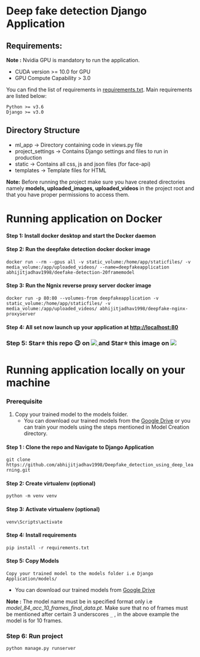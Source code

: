 # Deep fake detection Django Application
## Requirements:

**Note :** Nvidia GPU is mandatory to run the application.
- CUDA version >= 10.0 for GPU
- GPU Compute Capability > 3.0 


You can find the list of requirements in [requirements.txt](https://github.com/abhijitjadhav1998/Deepfake_detection_using_deep_learning/blob/master/Django%20Application/requirements.txt). Main requirements are listed below:

```
Python >= v3.6
Django >= v3.0
```

## Directory Structure

- ml_app -> Directory containing code in views.py file
- project_settings -> Contains Django settings and files to run in production
- static -> Contains all css, js and json files (for face-api)
- templates -> Template files for HTML

<b>Note:</b> Before running the project make sure you have created directories namely <strong>models, uploaded_images, uploaded_videos</strong> in the project root and that you have proper permissions to access them.
# Running application on Docker
#### Step 1: Install docker desktop and start the Docker daemon

#### Step 2: Run the deepfake detection docker docker image
```
docker run --rm --gpus all -v static_volume:/home/app/staticfiles/ -v media_volume:/app/uploaded_videos/ --name=deepfakeapplication abhijitjadhav1998/deefake-detection-20framemodel
```
#### Step 3: Run the Ngnix reverse proxy server docker image
```
docker run -p 80:80 --volumes-from deepfakeapplication -v static_volume:/home/app/staticfiles/ -v media_volume:/app/uploaded_videos/ abhijitjadhav1998/deepfake-nginx-proxyserver
```
#### Step 4: All set now launch up your application at [http://localhost:80](http://localhost:80)

### Step 5: Star⭐ this repo 😉 on <a href="https://github.com/abhijitjadhav1998/Deepfake_detection_using_deep_learning" >  <img src="https://img.shields.io/badge/GitHub-100000?style=for-the-badge&logo=github&logoColor=white" /> </a> and   Star⭐ this image on <a href="https://hub.docker.com/r/abhijitjadhav1998/deefake-detection-20framemodel">  <img src="https://img.shields.io/badge/Docker-2CA5E0?style=for-the-badge&logo=docker&logoColor=white" /> </a>

# Running application locally on your machine

### Prerequisite
1. Copy your trained model to the models folder.
   - You can download our trained models from the [Google Drive](https://drive.google.com/drive/folders/1UX8jXUXyEjhLLZ38tcgOwGsZ6XFSLDJ-?usp=sharing) or you can train your models using the steps mentioned in Model Creation directory.

#### Step 1 : Clone the repo and Navigate to Django Application

`git clone https://github.com/abhijitjadhav1998/Deepfake_detection_using_deep_learning.git`

#### Step 2: Create virtualenv (optional)

`python -m venv venv`

#### Step 3: Activate virtualenv (optional)

`venv\Scripts\activate`

#### Step 4: Install requirements

`pip install -r requirements.txt`

#### Step 5: Copy Models

`Copy your trained model to the models folder i.e Django Application/models/`

- You can download our trained models from [Google Drive](https://drive.google.com/drive/folders/1UX8jXUXyEjhLLZ38tcgOwGsZ6XFSLDJ-?usp=sharing)

**Note :** The model name must be in specified format only i.e *model_84_acc_10_frames_final_data.pt*. Make sure that no of frames must be mentioned after certain 3 underscores `_` , in the above example the model is for 10 frames.


### Step 6: Run project

`python manage.py runserver`

